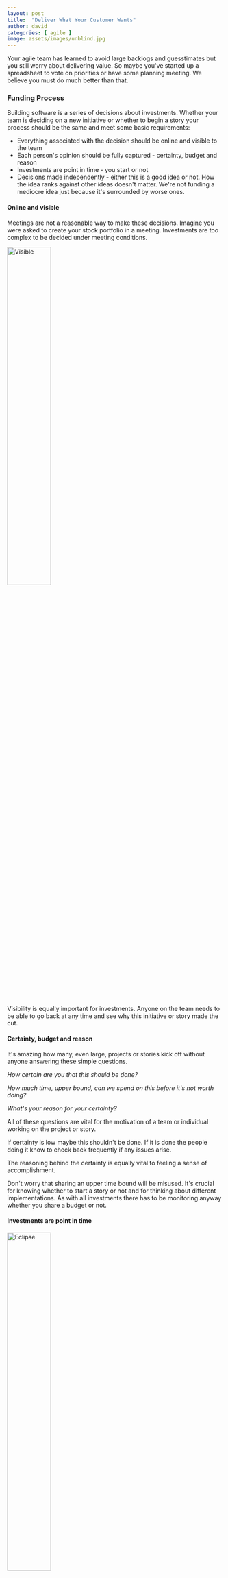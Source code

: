 ```yaml
---
layout: post
title:  "Deliver What Your Customer Wants"
author: david
categories: [ agile ]
image: assets/images/unblind.jpg
---
```

Your agile team has learned to avoid large backlogs and guesstimates but you still
worry about delivering value. So maybe you've started up a spreadsheet to 
vote on priorities or have some planning meeting. We believe you must do much better than
that.

### Funding Process
Building software is a series of decisions about investments. Whether your team is deciding on a 
new initiative or whether to begin a story your process should be the same and meet some basic 
requirements:
* Everything associated with the decision should be online and visible to the team
* Each person's opinion should be fully captured - certainty, budget and reason
* Investments are point in time - you start or not
* Decisions made independently - either this is a good idea or not. How the idea ranks against
other ideas doesn't matter. We're not funding a mediocre idea just because it's surrounded by worse ones.

#### Online and visible
Meetings are not a reasonable way to make these decisions. Imagine you were asked to create your
stock portfolio in a meeting. Investments are too complex to be decided under meeting conditions.

<img src="{{ site.baseurl }}/assets/images/visible.jpg" alt="Visible" style="width: 45%;" />

Visibility is equally important for investments. Anyone on the team needs to be able to go back
at any time and see why this initiative or story made the cut.

#### Certainty, budget and reason
It's amazing how many, even large, projects or stories kick off without anyone answering these simple 
questions.

*How certain are you that this should be done?*

*How much time, upper bound, can we spend on this before it's not worth doing?*

*What's your reason for your certainty?*

All of these questions are vital for the motivation of a team or individual working on the project or 
story. 

If certainty is low maybe this shouldn't be done. If it is done the people doing it know to check back 
frequently if any issues arise.

The reasoning behind the certainty is equally vital to feeling a sense of accomplishment.

Don't worry that sharing an upper time bound will be misused. It's crucial for knowing whether to start 
a story or not and for thinking about different implementations. As with all investments there has to be 
monitoring anyway whether you share a budget or not.

#### Investments are point in time
<img src="{{ site.baseurl }}/assets/images/eclipse.jpeg" alt="Eclipse" style="width: 45%;" />

It's important there be a cliff beyond which certainty, budget and reason opinions expire - use it or 
lose it. A good system will have reminders about this cliff built-in, and the opinion can be extended if
it's creator still believes.

#### Decisions made independently
Going back to the stock portfolio example you wouldn't invest in a stock with poor earnings just
because other stock's on a list had worse earnings. Unfortunately that's frequently what happens with 
prioritizing exercises, the top priorities seem like good choices just because of their relative standing.

This same problems occurs when bundling investments in some way (for fun search on 2008 crisis bundling).
So if you bundle project or story decisions inside releases or sprints, it becomes much easier for 
software that delivers less value to hide.

### After Funding

The initial investment decision is only the beginning of insuring you deliver value. We have
more blogs about the rest of the process and of course all of this is embodied in Uclusion - the tool
for agile project management without all the meetings.